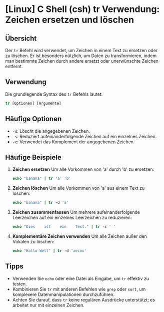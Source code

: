 # [Linux] C Shell (csh) tr Verwendung: Zeichen ersetzen und löschen

## Übersicht
Der `tr` Befehl wird verwendet, um Zeichen in einem Text zu ersetzen oder zu löschen. Er ist besonders nützlich, um Daten zu transformieren, indem man bestimmte Zeichen durch andere ersetzt oder unerwünschte Zeichen entfernt.

## Verwendung
Die grundlegende Syntax des `tr` Befehls lautet:

```csh
tr [Optionen] [Argumente]
```

## Häufige Optionen
- `-d`: Löscht die angegebenen Zeichen.
- `-s`: Reduziert aufeinanderfolgende Zeichen auf ein einzelnes Zeichen.
- `-c`: Verwendet das Komplement der angegebenen Zeichen.

## Häufige Beispiele

1. **Zeichen ersetzen**
   Um alle Vorkommen von 'a' durch 'b' zu ersetzen:
   ```csh
   echo "banana" | tr 'a' 'b'
   ```

2. **Zeichen löschen**
   Um alle Vorkommen von 'a' aus einem Text zu löschen:
   ```csh
   echo "banana" | tr -d 'a'
   ```

3. **Zeichen zusammenfassen**
   Um mehrere aufeinanderfolgende Leerzeichen auf ein einzelnes Leerzeichen zu reduzieren:
   ```csh
   echo "Dies    ist    ein    Test." | tr -s ' '
   ```

4. **Komplementäre Zeichen verwenden**
   Um alle Zeichen außer den Vokalen zu löschen:
   ```csh
   echo "Hallo Welt" | tr -d 'aeiou'
   ```

## Tipps
- Verwenden Sie `echo` oder eine Datei als Eingabe, um `tr` effektiv zu testen.
- Kombinieren Sie `tr` mit anderen Befehlen wie `grep` oder `sort`, um komplexere Datenmanipulationen durchzuführen.
- Achten Sie darauf, dass `tr` keine regulären Ausdrücke unterstützt; es arbeitet nur mit einzelnen Zeichen.